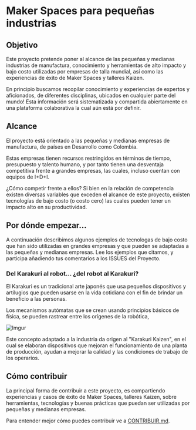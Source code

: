 # Maker Spaces para pequeñas industrias

## Objetivo
Este proyecto pretende poner al alcance de las pequeñas y medianas industrias de manufactura, conocimiento y herramientas de alto impacto y bajo costo utilizadas por empresas de talla mundial, así como las experiencias de éxito de Maker Spaces y talleres Kaizen.

En principio buscamos recopilar conocimiento y experiencias de expertos y aficionados, de diferentes disciplinas, ubicados en cualquier parte del mundo! Esta información será sistematizada y compartida abiertamente en una plataforma colaborativa la cual aún está por definir.

## Alcance
El proyecto está orientado a las pequeñas y medianas empresas de manufactura, de países en Desarrollo como Colombia. 

Estas empresas tienen recursos restringidos en términos de tiempo, presupuesto y talento humano, y por tanto  tienen una desventaja competitiva frente a grandes empresas, las cuales, incluso cuentan con equipos de I+D+I. 

¿Cómo competir frente a ellos? Si bien en la relación de competencia existen diversas variables que exceden el alcance de este proyecto, existen tecnologías de bajo costo (o costo cero) las cuales pueden tener un impacto alto en su productividad.


## Por dónde empezar...

A continuación describimos algunos ejemplos de tecnologas de bajo costo que han sido utilizadas en grandes empresas y que pueden se adaptadas a las pequeñas y medianas empresas. Lee los ejemplos que citamos, y participa añadiendo tus comentarios a los ISSUES del Proyecto.


### Del Karakuri al robot... ¿del robot al Karakuri? 

El Karakuri es un tradicional arte japonés que usa pequeños dispositivos y artilugios que pueden usarse en la vida cotidiana con el fin de brindar un beneficio a las personas. 

Los mecanismos autómatas que se crean usando principios básicos de física, se pueden rastrear entre los orígenes de la robótica, 

![Imgur](http://i.imgur.com/Qjc9YGh.jpg)

Este concepto adaptado a la industria da origen al "Karakuri Kaizen", en el cual se elaboran dispositivos que mejoran el funcionamiento de una planta de producción, ayudan a mejorar la calidad y las condiciones de trabajo de los operarios.


## Cómo contribuir

La principal forma de contribuir a este proyecto, es compartiendo experiencias y casos de éxito de Maker Spaces, talleres Kaizen, sobre herramientas, tecnologías y buenas prácticas que puedan ser utilizadas por pequeñas y medianas empresas. 

Para entender mejor cómo puedes contribuir ve a [CONTRIBUIR.md](CONTRIBUIR.md).

